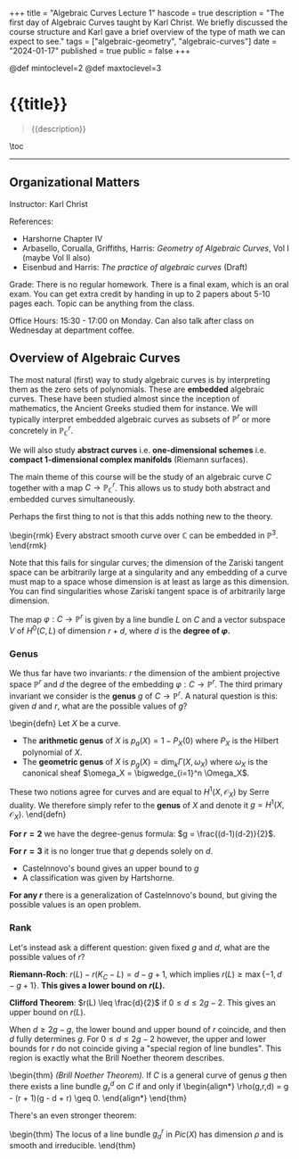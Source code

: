 +++
title = "Algebraic Curves Lecture 1"
hascode = true
description = "The first day of Algebraic Curves taught by Karl Christ. We briefly discussed the course structure and Karl gave a brief overview of the type of math we can expect to see."
tags = ["algebraic-geometry", "algebraic-curves"]
date = "2024-01-17"
published = true
public = false
+++

@def mintoclevel=2
@def maxtoclevel=3

# {{title}}

> {{description}}

\toc

---

## Organizational Matters
Instructor: Karl Christ

References:
- Harshorne Chapter IV
- Arbasello, Corualla, Griffiths, Harris: *Geometry of Algebraic Curves*, Vol I (maybe Vol II also)
- Eisenbud and Harris: *The practice of algebraic curves* (Draft)

Grade: 
There is no regular homework. There is a final exam, which is an oral exam. You can get extra credit by handing in up to 2 papers about 5-10 pages each. Topic can be anything from the class.

Office Hours: 15:30 - 17:00 on Monday. Can also talk after class on Wednesday at department coffee.

## Overview of Algebraic Curves

The most natural (first) way to study algebraic curves is by interpreting them as the zero sets of polynomials. These are **embedded** algebraic curves. These have been studied almost since the inception of mathematics, the Ancient Greeks studied them for instance. We will typically interpret embedded algebraic curves as subsets of $\mathbb P^r$ or more concretely in $\mathbb P^r_{\mathbb C}$.

We will also study **abstract curves** i.e. **one-dimensional schemes** i.e. **compact 1-dimensional complex manifolds** (Riemann surfaces).

The main theme of this course will be the study of an algebraic curve $C$ together with a map $C\to \mathbb P^r_{\mathbb C}$. This allows us to study both abstract and embedded curves simultaneously.

Perhaps the first thing to not is that this adds nothing new to the theory.

\begin{rmk}
    Every abstract smooth curve over $\mathbb C$ can be embedded in $\mathbb P^3$.
\end{rmk}

Note that this fails for singular curves; the dimension of the Zariski tangent space can be arbitrarily large at a singularity and any embedding of a curve must map to a space whose dimension is at least as large as this dimension. You can find singularities whose Zariski tangent space is of arbitrarily large dimension.

The map $\varphi:C\to \mathbb P^r$ is given by a line bundle $L$ on $C$ and a vector subspace $V$ of $H^0(C,L)$ of dimension $r+d$, where $d$ is the **degree of $\varphi$.**

### Genus

We thus far have two invariants: $r$ the dimension of the ambient projective space $\mathbb P^r$ and $d$ the degree of the embedding $\varphi:C\to \mathbb P^r$. The third primary invariant we consider is the **genus** $g$ of $C\to \mathbb P^r$. A natural question is this: given $d$ and $r$, what are the possible values of $g$?

\begin{defn}
    Let $X$ be a curve. 
- The **arithmetic genus** of $X$ is $p_a(X) = 1 - P_X(0)$ where $P_X$ is the Hilbert polynomial of $X$.
- The **geometric genus** of $X$ is $p_g(X) = \dim_k\Gamma(X,\omega_X)$ where $\omega_X$ is the canonical sheaf $\omega_X = \bigwedge_{i=1}^n \Omega_X$.

These two notions agree for curves and are equal to $H^1(X,\mathcal O_X)$ by Serre duality. We therefore simply refer to the **genus** of $X$ and denote it $g = H^1(X,\mathcal O_X)$.
\end{defn}

**For $r = 2$** we have the degree-genus formula: $g = \frac{(d-1)(d-2)}{2}$.

**For $r = 3$** it is no longer true that $g$ depends solely on $d$.
- Castelnnovo's bound gives an upper bound to $g$
- A classification was given by Hartshorne.

**For any $r$** there is a generalization of Castelnnovo's bound, but giving the possible values is an open problem.

### Rank

Let's instead ask a different question: given fixed $g$ and $d$, what are the possible values of $r$?

**Riemann-Roch**: $r(L) - r(K_C - L) = d - g + 1$, which implies $r(L) \geq \max \{-1, d - g + 1\}$. **This gives a lower bound on $r(L)$.**

**Clifford Theorem**: $r(L) \leq \frac{d}{2}$ if $0 \leq d \leq 2g - 2$. This gives an upper bound on $r(L)$.

When $d \geq 2g - g$, the lower bound and upper bound of $r$ coincide, and then $d$ fully determines $g$. For $0\leq d\leq 2g - 2$ however, the upper and lower bounds for $r$ do not coincide giving a "special region of line bundles". This region is exactly what the Brill Noether theorem describes.

\begin{thm}
    *(Brill Noether Theorem).* If $C$ is a general curve of genus $g$ then there exists a line bundle $g^d_r$ on $C$ if and only if
    \begin{align*}
        \rho(g,r,d) = g - (r + 1)(g - d + r) \geq 0.
    \end{align*}
\end{thm}

There's an even stronger theorem:

\begin{thm}
    The locus of a line bundle $g^r_d$ in $Pic(X)$ has dimension $\rho$ and is smooth and irreducible.
\end{thm}
